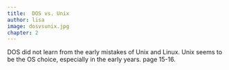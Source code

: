```yaml
---
title:  DOS vs. Unix
author: lisa
image: dosvsunix.jpg
chapter: 2
---
```

DOS did not learn from the early mistakes of Unix and Linux. Unix seems to be the OS choice, especially in the early years. page 15-16.